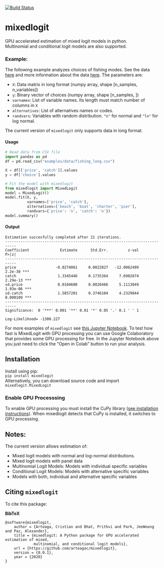 [![Build Status](https://travis-ci.com/arteagac/pymlogit.svg?branch=master)](https://travis-ci.com/arteagac/pymlogit)

# mixedlogit
GPU accelerated estimation of mixed logit models in python.  
Multinomial and conditional logit models are also supported.

### Example:
The following example analyzes choices of fishing modes. See the data [here](examples/data/fishing_long.csv) and more information about the data [here](https://doi.org/10.1162/003465399767923827). The parameters are:
- `X`: Data matrix in long format (numpy array, shape [n_samples, n_variables])
- `y`: Binary vector of choices (numpy array, shape [n_samples, ])
- `varnames`: List of variable names. Its length must match number of columns in `X`
- `alternatives`:  List of alternatives names or codes.
- `randvars`: Variables with random distribution. `"n"` for normal and `"ln"` for log normal.

The current version of `mixedlogit` only supports data in long format.

#### Usage
```python
# Read data from CSV file
import pandas as pd
df = pd.read_csv("examples/data/fishing_long.csv")

X = df[['price', 'catch']].values
y = df['choice'].values

# Fit the model with mixedlogit
from mixedlogit import MixedLogit
model = MixedLogit()
model.fit(X, y, 
          varnames=['price', 'catch'],
          alternatives=['beach', 'boat', 'charter', 'pier'],
          randvars={'price': 'n', 'catch': 'n'})
model.summary()
```

#### Output
```
Estimation succesfully completed after 21 iterations.
---------------------------------------------------------------------------
Coefficient              Estimate      Std.Err.         z-val         P>|z|
---------------------------------------------------------------------------
price                  -0.0274061     0.0022827   -12.0062499       2.2e-30 ***
catch                   1.3345446     0.1735364     7.6902874      2.29e-13 ***
sd.price                0.0104608     0.0020466     5.1113049      1.93e-06 ***
sd.catch                1.5857201     0.3746104     4.2329844      0.000109 ***
---------------------------------------------------------------------------
Significance:  0 '***' 0.001 '**' 0.01 '*' 0.05 '.' 0.1 ' ' 1

Log-Likelihood= -1300.227

```
For more examples of `mixedlogit` see [this Jupyter Notebook](https://github.com/arteagac/mixedlogit/blob/master/examples/mixed_logit_model.ipynb).
To test how fast is MixedLogit with GPU processing you can use Google Colaboratory that provides some GPU processing for free. In the Jupyter Notebook above you just need to click the "Open in Colab" button to run your analysis.

## Installation
Install using pip:  
`pip install mixedlogit`  
Alternatively, you can download source code and import `mixedlogit.MixedLogit`

### Enable GPU Processsing
To enable GPU processing you must install the CuPy library  ([see installation instructions](https://docs.cupy.dev/en/stable/install.html)).  When mixedlogit detects that CuPy is installed, it switches to GPU processing.

## Notes:
The current version allows estimation of:
- Mixed logit models with normal and log-normal distributions.
- Mixed logit models with panel data
- Multinomial Logit Models: Models with individual specific variables
- Conditional Logit Models: Models with alternative specific variables
- Models with both, individual and alternative specific variables

## Citing `mixedlogit`

To cite this package:

**BibTeX**

```
@software{mixedlogit,
    author = {Arteaga, Cristian and Bhat, Prithvi and Park, JeeWoong and Paz, Alexander},
    title = {mixedlogit: A Python package for GPU accelerated estimation of mixed, 
             multinomial, and conditional logit models},
    url = {https://github.com/arteagac/mixedlogit},
    version = {0.0.1},
    year = {2020}
}
```


